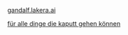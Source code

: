 [gandalf.lakera.ai](https://gandalf.lakera.ai/)

[für alle dinge die kaputt gehen können](Owasp.org)